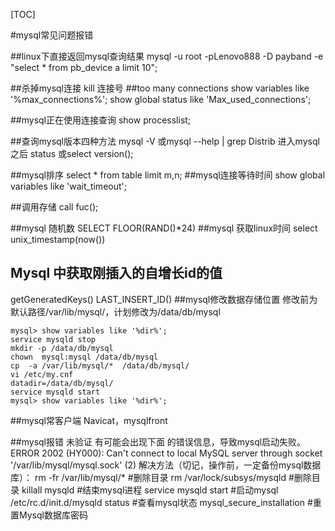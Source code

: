 [TOC]

#mysql常见问题报错

##linux下直接返回mysql查询结果
mysql -u root -pLenovo888 -D payband -e "select * from pb_device a limit 10";


##杀掉mysql连接
kill  连接号
##too many connections
show variables like '%max_connections%';
show global status like 'Max_used_connections';

##mysql正在使用连接查询
show processlist;

##查询mysql版本四种方法
	mysql -V 或mysql --help | grep Distrib
	进入mysql之后 status 或select version();
	
	


##mysql排序
select * from table limit m,n;
##mysql连接等待时间
show global variables like 'wait_timeout';

##调用存储
call fuc();

##mysql 随机数
SELECT FLOOR(RAND()*24) 
##mysql 获取linux时间
select unix_timestamp(now())
## Mysql 中获取刚插入的自增长id的值
getGeneratedKeys() 
LAST_INSERT_ID()
##mysql修改数据存储位置
修改前为默认路径/var/lib/mysql/，计划修改为/data/db/mysql

	mysql> show variables like '%dir%';
	service mysqld stop
	mkdir -p /data/db/mysql
	chown  mysql:mysql /data/db/mysql
	cp  -a /var/lib/mysql/*  /data/db/mysql/
	vi /etc/my.cnf
	datadir=/data/db/mysql/
	service mysqld start
	mysql> show variables like '%dir%';

##mysql常客户端
 Navicat，mysqlfront
	

##mysql报错 未验证
有可能会出现下面
的错误信息，导致mysql启动失败。
ERROR 2002 (HY000): Can't connect to local MySQL server through socket '/var/lib/mysql/mysql.sock' (2)
解决方法（切记，操作前，一定备份mysql数据库）：
rm -fr /var/lib/mysql/*      #删除目录
rm /var/lock/subsys/mysqld   #删除目录
killall mysqld   #结束mysql进程
service mysqld start  #启动mysql
/etc/rc.d/init.d/mysqld status   #查看mysql状态
mysql_secure_installation  #重置Mysql数据库密码
